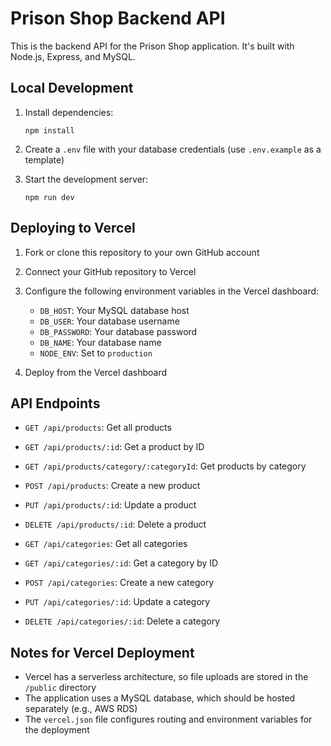# Prison Shop Backend API

This is the backend API for the Prison Shop application. It's built with Node.js, Express, and MySQL.

## Local Development

1. Install dependencies:

   ```
   npm install
   ```

2. Create a `.env` file with your database credentials (use `.env.example` as a template)

3. Start the development server:
   ```
   npm run dev
   ```

## Deploying to Vercel

1. Fork or clone this repository to your own GitHub account

2. Connect your GitHub repository to Vercel

3. Configure the following environment variables in the Vercel dashboard:

   - `DB_HOST`: Your MySQL database host
   - `DB_USER`: Your database username
   - `DB_PASSWORD`: Your database password
   - `DB_NAME`: Your database name
   - `NODE_ENV`: Set to `production`

4. Deploy from the Vercel dashboard

## API Endpoints

- `GET /api/products`: Get all products
- `GET /api/products/:id`: Get a product by ID
- `GET /api/products/category/:categoryId`: Get products by category
- `POST /api/products`: Create a new product
- `PUT /api/products/:id`: Update a product
- `DELETE /api/products/:id`: Delete a product

- `GET /api/categories`: Get all categories
- `GET /api/categories/:id`: Get a category by ID
- `POST /api/categories`: Create a new category
- `PUT /api/categories/:id`: Update a category
- `DELETE /api/categories/:id`: Delete a category

## Notes for Vercel Deployment

- Vercel has a serverless architecture, so file uploads are stored in the `/public` directory
- The application uses a MySQL database, which should be hosted separately (e.g., AWS RDS)
- The `vercel.json` file configures routing and environment variables for the deployment
